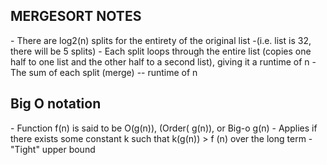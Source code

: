<h2> MERGESORT NOTES </h2>
- There are log2(n) splits for the entirety of the original list
       -(i.e. list is 32, there will be 5 splits)
- Each split loops through the entire list (copies one half to one list and the other half to a second list), giving it a runtime of n
- The sum of each split (merge) -- runtime of n

<h2> Big O notation </h2>
- Function f(n) is said to be O(g(n)), (Order( g(n)), or Big-o g(n)
- Applies if there exists some constant k such that k(g(n)) > f (n) over the long term
- "Tight" upper bound
